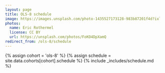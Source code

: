 ```yaml
---
layout: page
title: OLS-8 schedule
image: https://images.unsplash.com/photo-1435527173128-983b87201f4d?ixlib=rb-1.2.1&ixid=eyJhcHBfaWQiOjEyMDd9&auto=format&fit=crop&w=1047&q=80
photos:
  name: Eric Rothermel
  license: CC BY
  url: https://unsplash.com/photos/FoKO4DpXamQ
redirect_from: /ols-8/schedule
---
```


{% assign cohort = 'ols-8' %}
{% assign schedule = site.data.cohorts[cohort].schedule %}
{% include _includes/schedule.md %}
